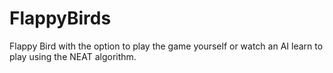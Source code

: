 # FlappyBirds 


Flappy Bird with the option to play the game yourself or watch an AI learn to play using the NEAT algorithm.


